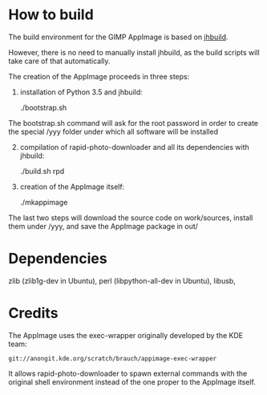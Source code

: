 # How to build

The build environment for the GIMP AppImage is based on [jhbuild](https://github.com/GNOME/jhbuild).

However, there is no need to manually install jhbuild, as the build scripts will take care of that automatically.

The creation of the AppImage proceeds in three steps:

1. installation of Python 3.5 and jhbuild:

    ./bootstrap.sh
    
The bootstrap.sh command will ask for the root password in order to create the special /yyy folder under which all software will be installed

2. compilation of rapid-photo-downloader and all its dependencies with jhbuild:

    ./build.sh rpd

3. creation of the AppImage itself:

    ./mkappimage
    
The last two steps will download the source code on work/sources, install them under /yyy, and save the AppImage package in out/

# Dependencies

zlib (zlib1g-dev in Ubuntu),
perl (libpython-all-dev in Ubuntu),
libusb,

# Credits

The AppImage uses the exec-wrapper originally developed by the KDE team:

    git://anongit.kde.org/scratch/brauch/appimage-exec-wrapper
    
It allows rapid-photo-downloader to spawn external commands with the original shell environment instead of the one proper to the AppImage itself. 
